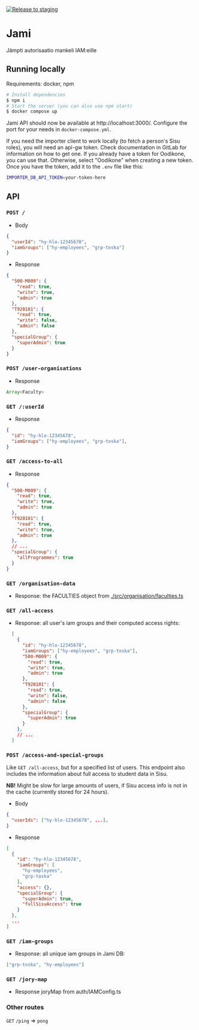 [![Release to staging](https://github.com/UniversityOfHelsinkiCS/jami/actions/workflows/staging.yml/badge.svg)](https://github.com/UniversityOfHelsinkiCS/jami/actions/workflows/staging.yml)

# Jami

Jämpti autorisaatio mankeli IAM:eille

## Running locally

Requirements: docker, npm

```sh
# Install dependencies
$ npm i
# Start the server (you can also use npm start)
$ docker compose up
```

Jami API should now be available at http://localhost:3000/. Configure the port for your needs in `docker-compose.yml`.

If you need the importer client to work locally (to fetch a person's Sisu roles), you will need an api-gw token. Check documentation in GitLab for information on how to get one. If you already have a token for Oodikone, you can use that. Otherwise, select "Oodikone" when creating a new token. Once you have the token, add it to the `.env` file like this:

```sh
IMPORTER_DB_API_TOKEN=your-token-here
```


## API

### `POST /`

- Body

```json
{
  "userId": "hy-hlo-12345678",
  "iamGroups": ["hy-employees", "grp-toska"]
}
```

- Response

```json
{
  "500-M009": {
    "read": true,
    "write": true,
    "admin": true
  },
  "T920101": {
    "read": true,
    "write": false,
    "admin": false
  },
  "specialGroup": {
    "superAdmin": true
  }
}
```

### `POST /user-organisations`

- Response

```ts
Array<Faculty>
```

### `GET /:userId`

- Response

```json
{
  "id": "hy-hlo-12345678",
  "iamGroups": ["hy-employees", "grp-toska"],
}
```

### `GET /access-to-all`

- Response

```json
{
  "500-M009": {
    "read": true,
    "write": true,
    "admin": true
  },
  "T920101": {
    "read": true,
    "write": true,
    "admin": true
  },
  // ...
  "specialGroup": {
    "allProgrammes": true
  }
}
```

### `GET /organisation-data`

- Response: the FACULTIES object from [./src/organisation/faculties.ts](./src/organisation/faculties.ts)

### `GET /all-access`

- Response: all user's iam groups and their computed access rights:

```json
  [
    {
      "id": "hy-hlo-12345678",
      "iamGroups": ["hy-employees", "grp-toska"],
      "500-M009": {
        "read": true,
        "write": true,
        "admin": true
      },
      "T920101": {
        "read": true,
        "write": false,
        "admin": false
      },
      "specialGroup": {
        "superAdmin": true
      }
    },
    // ...
  ]
```

### `POST /access-and-special-groups`

Like `GET /all-access`, but for a specified list of users. This endpoint also includes the information about full access to student data in Sisu.

**NB!** Might be slow for large amounts of users, if Sisu access info is not in the cache (currently stored for 24 hours).

- Body

```json
{
  "userIds": ["hy-hlo-12345678", ...],
}
```

- Response

```json
[
  {
    "id": "hy-hlo-12345678",
    "iamGroups": [
      "hy-employees",
      "grp-toska"
    ],
    "access": {},
    "specialGroup": {
      "superAdmin": true,
      "fullSisuAccess": true
    }
  },
  ...
]
```

### `GET /iam-groups`

- Response: all unique iam groups in Jami DB:

```json
["grp-toska", "hy-employees"]
```

### `GET /jory-map`

- Response joryMap from auth/IAMConfig.ts

### Other routes

`GET` `/ping` => `pong`
